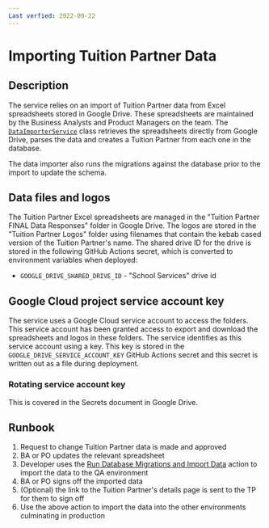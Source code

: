 ```yaml
---
Last verfied: 2022-09-22
---
```


# Importing Tuition Partner Data

## Description

The service relies on an import of Tuition Partner data from Excel spreadsheets stored in Google Drive. These spreadsheets are maintained by the Business Analysts and Product Managers on the team. The [`DataImporterService`](/Infrastructure/DataImporterService.cs) class retrieves the spreadsheets directly from Google Drive, parses the data and creates a Tuition Partner from each one in the database.

The data importer also runs the migrations against the database prior to the import to update the schema.

## Data files and logos

The Tuition Partner Excel spreadsheets are managed in the "Tuition Partner FINAL Data Responses" folder in Google Drive. The logos are stored in the "Tuition Partner Logos" folder using filenames that contain the kebab cased version of the Tuition Partner's name. The shared drive ID for the drive is stored in the following GitHub Actions secret, which is converted to environment variables when deployed:

* `GOOGLE_DRIVE_SHARED_DRIVE_ID` - "School Services" drive id

## Google Cloud project service account key

The service uses a Google Cloud service account to access the folders. This service account has been granted access to export and download the spreadsheets and logos in these folders. The service identifies as this service account using a key. This key is stored in the `GOOGLE_DRIVE_SERVICE_ACCOUNT_KEY` GitHub Actions secret and this secret is written out as a file during deployment.

### Rotating service account key

This is covered in the Secrets document in Google Drive.

## Runbook

1. Request to change Tuition Partner data is made and approved
2. BA or PO updates the relevant spreadsheet
3. Developer uses the [Run Database Migrations and Import Data](/.github/workflows/import-data.yml) action to import the data to the QA environment
4. BA or PO signs off the imported data
5. (Optional) the link to the Tuition Partner's details page is sent to the TP for them to sign off
6. Use the above action to import the data into the other environments culminating in production